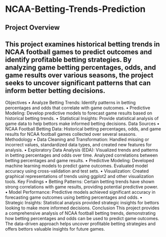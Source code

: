 # NCAA-Betting-Trends-Prediction

## Project Overview

## This project examines historical betting trends in NCAA football games to predict outcomes and identify profitable betting strategies. By analyzing game betting percentages, odds, and game results over various seasons, the project seeks to uncover significant patterns that can inform better betting decisions.
Objectives
•	Analyze Betting Trends: Identify patterns in betting percentages and odds that correlate with game outcomes.
•	Predictive Modeling: Develop predictive models to forecast game results based on historical betting trends.
•	Statistical Insights: Provide statistical analysis of game data to help bettors make informed betting decisions.
Data Sources
•	NCAA Football Betting Data: Historical betting percentages, odds, and game results for NCAA football games collected over several seasons.
Methodology
•	Data Cleaning and Transformation: Handled missing or incorrect values, standardized data types, and created new features for analysis.
•	Exploratory Data Analysis (EDA): Visualized trends and patterns in betting percentages and odds over time. Analyzed correlations between betting percentages and game results.
•	Predictive Modeling: Developed machine learning models to predict game outcomes. Evaluated model accuracy using cross-validation and test sets.
•	Visualization: Created graphical representations of trends using ggplot2 and other visualization tools.
Key Findings
•	Betting Patterns: Certain betting trends have shown strong correlations with game results, providing potential predictive power.
•	Model Performance: Predictive models achieved significant accuracy in forecasting game outcomes using betting percentages and odds.
•	Strategic Insights: Statistical analysis provided strategic insights for bettors looking to make more informed decisions.
Conclusion
This project provides a comprehensive analysis of NCAA football betting trends, demonstrating how betting percentages and odds can be used to predict game outcomes. The data-driven approach helps uncover profitable betting strategies and offers bettors valuable insights for future games.
